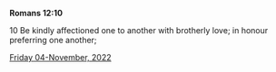 **Romans 12:10**

10 Be kindly affectioned one to another with brotherly love; in honour preferring one another;

[Friday 04-November, 2022](https://t.me/s/daily_scripture)
